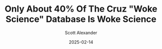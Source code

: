 ---
layout: podcast
title: "Only About 40% Of The Cruz \"Woke Science\" Database Is Woke Science"
author: Scott Alexander
description: https://www.astralcodexten.com/p/only-about-40-of-the-cruz-woke-science
date: 2025-02-14
length: 4898550
duration: 1224
guid: only-about-40-of-the-cruz-woke-science
---